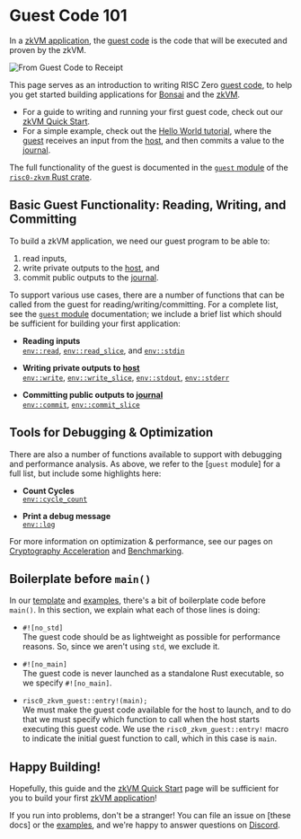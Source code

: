 # Guest Code 101

In a [zkVM application][zkVM], the [guest code] is the code that will be
executed and proven by the zkVM.

![From Guest Code to Receipt][from-rust-to-receipt]

This page serves as an introduction to writing RISC Zero [guest code], to help
you get started building applications for [Bonsai] and the [zkVM].

- For a guide to writing and running your first guest code, check out our [zkVM
  Quick Start][quickstart].
- For a simple example, check out the [Hello World tutorial][hello-world], where
  the [guest] receives an input from the [host], and then commits a value to
  the [journal].

The full functionality of the guest is documented in the [`guest`
module][risc0-zkvm-guest] of the [`risc0-zkvm` Rust crate][risc0-zkvm].

## Basic Guest Functionality: Reading, Writing, and Committing

To build a zkVM application, we need our guest program to be able to:

1. read inputs,
2. write private outputs to the [host], and
3. commit public outputs to the [journal].

To support various use cases, there are a number of functions that can be called
from the guest for reading/writing/committing. For a complete list, see the
[`guest` module][risc0-zkvm-guest] documentation; we include a brief list which
should be sufficient for building your first application:

- **Reading inputs** <br/>
  [`env::read`], [`env::read_slice`], and [`env::stdin`]

- **Writing private outputs to [host]**<br/>
  [`env::write`], [`env::write_slice`], [`env::stdout`], [`env::stderr`]

- **Committing public outputs to [journal]**<br/>
  [`env::commit`], [`env::commit_slice`]

## Tools for Debugging & Optimization

There are also a number of functions available to support with debugging and
performance analysis. As above, we refer to the \[`guest` module] for a full
list, but include some highlights here:

- **Count Cycles** <br/>
  [`env::cycle_count`]

- **Print a debug message**<br/>
  [`env::log`]

For more information on optimization & performance, see our pages on
[Cryptography Acceleration][acceleration] and [Benchmarking][benchmarks].

## Boilerplate before `main()`

In our [template] and [examples], there's a bit of boilerplate code before
`main()`. In this section, we explain what each of those lines is doing:

- `#![no_std]` <br/>
  The guest code should be as lightweight as possible for performance reasons.
  So, since we aren't using `std`, we exclude it.

- `#![no_main]` <br/>
  The guest code is never launched as a standalone Rust executable, so we
  specify `#![no_main]`.

- `risc0_zkvm_guest::entry!(main);` <br/>
  We must make the guest code available for the host to launch, and to do that
  we must specify which function to call when the host starts executing this
  guest code. We use the `risc0_zkvm_guest::entry!` macro to indicate the
  initial guest function to call, which in this case is `main`.

## Happy Building!

Hopefully, this guide and the [zkVM Quick Start][quickstart] page will be
sufficient for you to build your first [zkVM application][zkVM]!

If you run into problems, don't be a stranger! You can file an issue on \[these
docs] or the [examples], and we're happy to answer questions on [Discord].

[acceleration]: ./acceleration.md

[benchmarks]: ./benchmarks.md

[Bonsai]: ../generating-proofs/remote-proving.md

[Discord]: https://discord.gg/risczero

[`env::read`]: https://docs.rs/risc0-zkvm/1.0/risc0_zkvm/guest/env/fn.read.html

[`env::read_slice`]: https://docs.rs/risc0-zkvm/1.0/risc0_zkvm/guest/env/fn.read_slice.html

[`env::stdin`]: https://docs.rs/risc0-zkvm/1.0/risc0_zkvm/guest/env/fn.stdin.html

[`env::cycle_count`]: https://docs.rs/risc0-zkvm/1.0/risc0_zkvm/guest/env/fn.cycle_count.html

[`env::log`]: https://docs.rs/risc0-zkvm/1.0/risc0_zkvm/guest/env/fn.log.html

[`env::write`]: https://docs.rs/risc0-zkvm/1.0/risc0_zkvm/guest/env/fn.write.html

[`env::write_slice`]: https://docs.rs/risc0-zkvm/1.0/risc0_zkvm/guest/env/fn.write_slice.html

[`env::stdout`]: https://docs.rs/risc0-zkvm/1.0/risc0_zkvm/guest/env/fn.stdout.html

[`env::stderr`]: https://docs.rs/risc0-zkvm/1.0/risc0_zkvm/guest/env/fn.stderr.html

[`env::commit`]: https://docs.rs/risc0-zkvm/1.0/risc0_zkvm/guest/env/fn.commit.html

[`env::commit_slice`]: https://docs.rs/risc0-zkvm/1.0/risc0_zkvm/guest/env/fn.commit_slice.html

[examples]: ./examples.md

[from-rust-to-receipt]: /diagrams/from-rust-to-receipt.png

[guest]: /terminology#guest

[guest code]: /terminology#guest

[hello-world]: ./tutorials/hello-world.md

[host]: /terminology#host

[journal]: /terminology#journal

[quickstart]: ./quickstart.md

[risc0-zkvm]: https://docs.rs/risc0-zkvm

[risc0-zkvm-guest]: https://docs.rs/risc0-zkvm/1.0/risc0_zkvm/guest

[template]: https://github.com/risc0/risc0/tree/release-1.0/risc0/cargo-risczero/templates/rust-starter

[zkVM]: ./zkvm_overview.md
